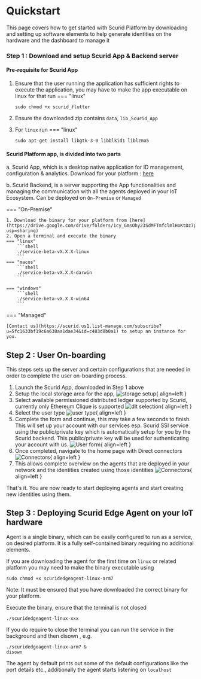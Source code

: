 # Quickstart

This page covers how to get started with Scurid Platform by downloading and setting up software elements to help generate identities on the hardware and the dashboard to manage it 

### Step 1 : Download and setup Scurid App & Backend server

#### Pre-requisite for Scurid App
1. Ensure that the user running the application has sufficient rights to execute the application, you may have to make the app executable on linux for that run
=== "linux"
    
    ```shell
    sudo chmod +x scurid_flutter
    ```
   
2. Ensure the downloaded zip contains `data`, `lib` ,`Scurid_App` 
3. For `linux` run
=== "linux"
    
    ```shell
    sudo apt-get install libgtk-3-0 libblkid1 liblzma5
    ```

    
#### Scurid Platform app, is divided into two parts

a. Scurid App, which is a desktop native application for ID management, configuration & analytics. Download for your platform : [here](https://drive.google.com/drive/folders/1NognB5ughI3p_EdF26Bx851z9H8ErOVe?usp=sharing) 

b. Scurid Backend, is a server supporting the App functionalities and managing the communication with all the agents deployed in your IoT Ecosystem. Can be deployed on `On-Premise` or `Managed` 

=== "On-Premise"

    1. Download the binary for your platform from [here](https://drive.google.com/drive/folders/1cy_GmsOhy23SdMFTmfclmlHoKtDz7p_s?usp=sharing)
    2. Open a terminal and execute the binary
    === "linux"
        ```shell
        ./service-beta-vX.X.X-linux
        ``` 
    === "macos"
        ```shell
        ./service-beta-vX.X.X-darwin
        ```

    === "windows"
        ```shell
        ./service-beta-vX.X.X-win64
        ```

=== "Managed"

    [Contact us](https://scurid.us1.list-manage.com/subscribe?u=5fc1633bf19c6a638aa1dae34&id=c483d8b0a1) to setup an instance for you.


## Step 2 : User On-boarding
This steps sets up the server and certain configurations that are needed in order to complete the user on-boarding process.

1. Launch the Scurid App, downloaded in Step 1 above
2. Setup the local storage area for the app, ![storage setup](https://storage.cloud.google.com/scurid/public/docs/images/storagesetup.png){ align=left }
3. Select available permissioned distributed ledger supported by Scurid, currently only Ethereum Clique is supported ![dlt selection](https://storage.cloud.google.com/scurid/public/docs/images/dltselection.png){ align=left }
4. Select the user type ![user type](https://storage.cloud.google.com/scurid/public/docs/images/usertypes.png){ align=left }
5. Complete the form and continue, this may take a few seconds to finish. This will set up your account with our services esp. Scurid SSI service using the public/private key which is automatically setup for you by the Scurid backend. This public/private key will be used for authenticating your account with us. ![User form](https://storage.cloud.google.com/scurid/public/docs/images/userprofileform.png){ align=left }
6. Once completed, navigate to the home page with Direct connectors ![Connectors](https://storage.cloud.google.com/scurid/public/docs/images/connectors.png){ align=left }
7. This allows complete overview on the agents that are deployed in your network and the identities created using those identities ![Connectors](https://storage.cloud.google.com/scurid/public/docs/images/homepage.png){ align=left }


That's it. You are now ready to start deploying agents and start creating new identities using them.


## Step 3 : Deploying Scurid Edge Agent on your IoT hardware

Agent is a single binary, which can be easily configured to run as a service, on desired platform. It is a fully self-contained binary requiring no additional elements.

If you are downloading the agent for the first time on `linux` or related platform you may need to make the binary executable using 

```shell
sudo chmod +x scuridedgeagent-linux-arm7 
```
Note: It must be ensured that you have downloaded the correct binary for your platform.

Execute the binary, ensure that the terminal is not closed

```shell
./scuridedgeagent-linux-xxx
```

If you do require to close the terminal you can run the service in the background and then disown , e.g.

```shell
./scuridedgeagent-linux-arm7 &
disown
```

The agent by default prints out some of the default configurations like the port details etc., additionally the agent starts listening on `localhost`

